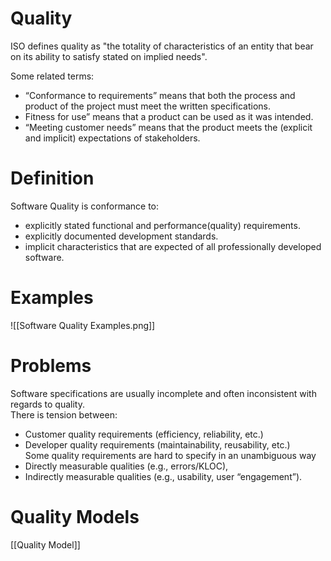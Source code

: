 # Quality
ISO defines quality as "the totality of characteristics of an entity that bear on its ability to satisfy stated on implied needs".

Some related terms:  
- “Conformance to requirements” means that both the process and product of the project must meet the written specifications.  
- Fitness for use” means that a product can be used as it was intended.  
- “Meeting customer needs” means that the product meets the (explicit and implicit) expectations of stakeholders.
# Definition
Software Quality is conformance to:  
- explicitly stated functional and performance(quality) requirements.  
- explicitly documented development standards.
- implicit characteristics that are expected of all professionally developed software.
# Examples
![[Software Quality Examples.png]]

# Problems
Software specifications are usually incomplete and often inconsistent with regards to quality.  
There is tension between:
- Customer quality requirements (efficiency, reliability, etc.)  
- Developer quality requirements (maintainability, reusability, etc.)  
Some quality requirements are hard to specify in an unambiguous way  
- Directly measurable qualities (e.g., errors/KLOC),  
- Indirectly measurable qualities (e.g., usability, user “engagement”).

# Quality Models
[[Quality Model]]